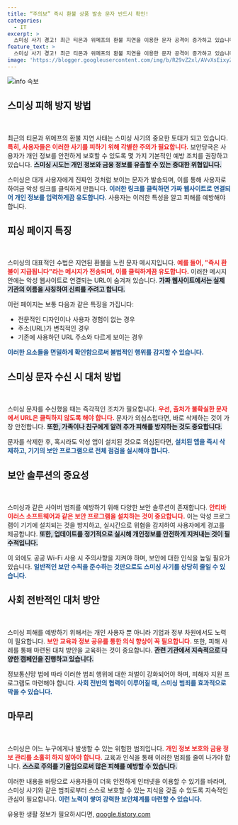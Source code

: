 ```yaml
---
title: “주의보” 즉시 환불 상품 발송 문자 반드시 확인!
categories:
  - IT
excerpt: >
  스미싱 사기 경고! 최근 티몬과 위메프의 환불 지연을 이용한 문자 공격이 증가하고 있습니다. 개인 정보 유출을 막기 위해 출처 불명의 URL 클릭을 피하고 문자 삭제를 철저히 하세요!
feature_text: >
  스미싱 사기 경고! 최근 티몬과 위메프의 환불 지연을 이용한 문자 공격이 증가하고 있습니다. 개인 정보 유출을 막기 위해 출처 불명의 URL 클릭을 피하고 문자 삭제를 철저히 하세요!
image: 'https://blogger.googleusercontent.com/img/b/R29vZ2xl/AVvXsEixyZcFfHzMRdzZMjFBmAUKJYCLCGyLL1o632UiGVXcaFdKo_bkvkuCioo0uUKlGfBVcT3P84aROyZIXSBEx3Aw5nCQ3pTgDom1WDC4m8eifvWiAmWEEVb4x6G_l8C0QH225ldMjyaFvpxGEBGNO37VmDTDMHGhJPq73UglMfDca1-0aw/s1600/blogspot.png'
---
```


<p><img src="https://blogger.googleusercontent.com/img/b/R29vZ2xl/AVvXsEixyZcFfHzMRdzZMjFBmAUKJYCLCGyLL1o632UiGVXcaFdKo_bkvkuCioo0uUKlGfBVcT3P84aROyZIXSBEx3Aw5nCQ3pTgDom1WDC4m8eifvWiAmWEEVb4x6G_l8C0QH225ldMjyaFvpxGEBGNO37VmDTDMHGhJPq73UglMfDca1-0aw/s1600/blogspot.png" alt="info 속보" /></p>

<h2 data-ke-size="size26">스미싱 피해 방지 방법</h2>

<p data-ke-size="size16">&nbsp;</p>

<p>최근의 티몬과 위메프의 환불 지연 사태는 스미싱 사기의 중요한 토대가 되고 있습니다. <b><span style="color: #ee2323;">특히, 사용자들은 이러한 사기를 피하기 위해 각별한 주의가 필요합니다.</span></b> 보안당국은 사용자가 개인 정보를 안전하게 보호할 수 있도록 몇 가지 기본적인 예방 조치를 권장하고 있습니다. <b><span style="background-color: #21538527;">스미싱 시도는 개인 정보와 금융 정보를 유출할 수 있는 중대한 위협입니다.</span></b></p>

<p>스미싱은 대개 사용자에게 진짜인 것처럼 보이는 문자가 발송되며, 이를 통해 사용자로 하여금 악성 링크를 클릭하게 만듭니다. <b><span style="color: #1a5490;">이러한 링크를 클릭하면 가짜 웹사이트로 연결되어 개인 정보를 입력하게끔 유도합니다.</span></b> 사용자는 이러한 특성을 알고 피해를 예방해야 합니다.</p>

<h2 data-ke-size="size26">피싱 페이지 특징</h2>

<p data-ke-size="size16">&nbsp;</p>

<p>스미싱의 대표적인 수법은 지연된 환불을 노린 문자 메시지입니다. <b><span style="color: #ee2323;">예를 들어, "즉시 환불이 지급됩니다"라는 메시지가 전송되며, 이를 클릭하게끔 유도합니다.</span></b> 이러한 메시지 안에는 악성 웹사이트로 연결되는 URL이 숨겨져 있습니다. <b><span style="background-color: #21538527;">가짜 웹사이트에서는 실제 기관의 이름을 사칭하여 신뢰를 주려고 합니다.</span></b> </p>

<p>이런 페이지는 보통 다음과 같은 특징을 가집니다:</p>

<ul>
<li>전문적인 디자인이나 사용자 경험이 없는 경우</li>
<li>주소(URL)가 변칙적인 경우</li>
<li>기존에 사용하던 URL 주소와 다르게 보이는 경우</li>
</ul>

<p><b><span style="color: #1a5490;">이러한 요소들을 면밀하게 확인함으로써 불법적인 행위를 감지할 수 있습니다.</span></b></p>

<h2 data-ke-size="size26">스미싱 문자 수신 시 대처 방법</h2>

<p data-ke-size="size16">&nbsp;</p>

<p>스미싱 문자를 수신했을 때는 즉각적인 조치가 필요합니다. <b><span style="color: #ee2323;">우선, 출처가 불확실한 문자에서 URL은 클릭하지 않도록 해야 합니다.</span></b> 문자가 의심스럽다면, 바로 삭제하는 것이 가장 안전합니다. <b><span style="background-color: #21538527;">또한, 가족이나 친구에게 알려 추가 피해를 방지하는 것도 중요합니다.</span></b> </p>

<p>문자를 삭제한 후, 혹시라도 악성 앱이 설치된 것으로 의심된다면, <b><span style="color: #1a5490;">설치된 앱을 즉시 삭제하고, 기기의 보안 프로그램으로 전체 점검을 실시해야 합니다.</span></b> </p>

<h2 data-ke-size="size26">보안 솔루션의 중요성</h2>

<p data-ke-size="size16">&nbsp;</p>

<p>스미싱과 같은 사이버 범죄를 예방하기 위해 다양한 보안 솔루션이 존재합니다. <b><span style="color: #ee2323;">안티바이러스 소프트웨어과 같은 보안 프로그램을 설치하는 것이 중요합니다.</span></b> 이는 악성 프로그램이 기기에 설치되는 것을 방지하고, 실시간으로 위협을 감지하여 사용자에게 경고를 제공합니다. <b><span style="background-color: #21538527;">또한, 업데이트를 정기적으로 실시해 개인정보를 안전하게 지켜내는 것이 필수적입니다.</span></b></p>

<p>이 외에도 공공 Wi-Fi 사용 시 주의사항을 지켜야 하며, 보안에 대한 인식을 높일 필요가 있습니다. <b><span style="color: #1a5490;">일반적인 보안 수칙을 준수하는 것만으로도 스미싱 사기를 상당히 줄일 수 있습니다.</span></b></p>

<h2 data-ke-size="size26">사회 전반적인 대처 방안</h2>

<p data-ke-size="size16">&nbsp;</p>

<p>스미싱 피해를 예방하기 위해서는 개인 사용자 뿐 아니라 기업과 정부 차원에서도 노력이 필요합니다. <b><span style="color: #ee2323;">보안 교육과 정보 공유를 통한 의식 향상이 꼭 필요합니다.</span></b> 또한, 피해 사례를 통해 마련된 대처 방안을 교육하는 것이 중요합니다. <b><span style="background-color: #21538527;">관련 기관에서 지속적으로 다양한 캠페인을 진행하고 있습니다.</span></b></p>

<p>정보통신망 법에 따라 이러한 범죄 행위에 대한 처벌이 강화되어야 하며, 피해자 지원 프로그램도 마련해야 합니다. <b><span style="color: #1a5490;">사회 전반의 협력이 이루어질 때, 스미싱 범죄를 효과적으로 막을 수 있습니다.</span></b></p>

<h2 data-ke-size="size26">마무리</h2>

<p data-ke-size="size16">&nbsp;</p>

<p>스미싱은 어느 누구에게나 발생할 수 있는 위험한 범죄입니다. <b><span style="color: #ee2323;">개인 정보 보호와 금융 정보 관리를 소홀히 하지 않아야 합니다.</span></b> 교육과 인식을 통해 이러한 범죄를 줄여 나가야 합니다. <b><span style="background-color: #21538527;">스스로 주의를 기울임으로써 많은 피해를 예방할 수 있습니다.</span></b></p>

<p>이러한 내용을 바탕으로 사용자들이 더욱 안전하게 인터넷을 이용할 수 있기를 바라며, 스미싱 사기와 같은 범죄로부터 스스로 보호할 수 있는 지식을 갖출 수 있도록 지속적인 관심이 필요합니다. <b><span style="color: #1a5490;">이런 노력이 쌓여 강력한 보안체계를 마련할 수 있습니다.</span></b></p>
유용한 생활 정보가 필요하시다면, <a href="https://qoogle.tistory.com" rel="dofollow">qoogle.tistory.com</a>


